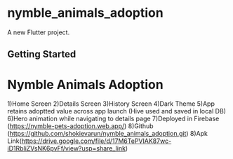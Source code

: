 # nymble_animals_adoption

A new Flutter project.

## Getting Started

# Nymble Animals Adoption


1)Home Screen
2)Details Screen
3)History Screen
4)Dark Theme
5)App retains adoptted value across app launch (Hive used and saved in local DB)
6)Hero animation while navigating to details page
7)Deployed in Firebase (https://nymble-pets-adoption.web.app/)
8)Github (https://github.com/shokievarun/nymble_animals_adoption.git)
8)Apk Link(https://drive.google.com/file/d/17M6TePVIAK87wc-iD1RbliZVsNK6pvFf/view?usp=share_link)